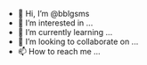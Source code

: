 - 👋 Hi, I’m @bblgsms
- 👀 I’m interested in ...
- 🌱 I’m currently learning ...
- 💞️ I’m looking to collaborate on ...
- 📫 How to reach me ...

<!---
bblgsms/bblgsms is a ✨ special ✨ repository because its `README.md` (this file) appears on your GitHub profile.
You can click the Preview link to take a look at your changes.
--->
